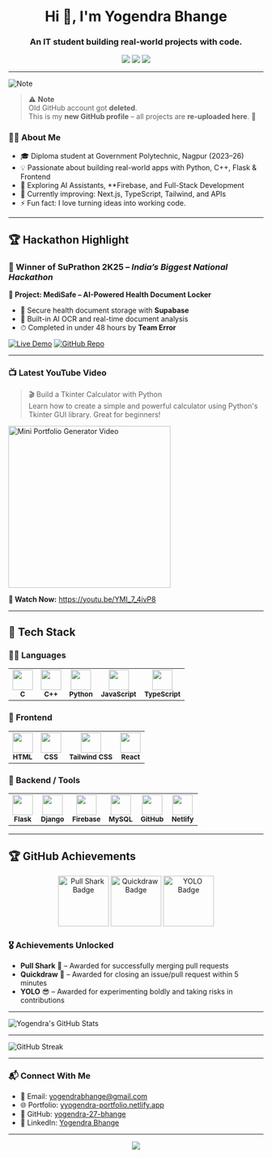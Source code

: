 <h1 align="center">Hi 👋, I'm Yogendra Bhange</h1>
<h3 align="center">An IT student building real-world projects with code.</h3>

<p align="center">
  <a href="mailto:yogendrabhange@gmail.com"><img src="https://img.shields.io/badge/Email-D14836?style=for-the-badge&logo=gmail&logoColor=white"/></a>
  <a href="https://github.com/yogendra-27-bhange"><img src="https://img.shields.io/badge/GitHub-181717?style=for-the-badge&logo=github"/></a>
  <a href="https://www.linkedin.com/in/yogendra-bhange"><img src="https://img.shields.io/badge/LinkedIn-0A66C2?style=for-the-badge&logo=linkedin&logoColor=white"/></a>
</p>

---

![Note](https://img.shields.io/badge/⚠️_Old_Account_Deleted-New_Profile-green?style=for-the-badge)

> ⚠️ **Note**  
> Old GitHub account got **deleted**.  
> This is my **new GitHub profile** – all projects are **re-uploaded here**. 🚀


### 👨‍💻 About Me

- 🎓 Diploma student at Government Polytechnic, Nagpur (2023–26)  
- 💡 Passionate about building real-world apps with Python, C++, Flask & Frontend  
- 🧠 Exploring AI Assistants, **Firebase, and Full-Stack Development  
- 🌱 Currently improving: Next.js, TypeScript, Tailwind, and APIs  
- ⚡ Fun fact: I love turning ideas into working code.

---

## 🏆 Hackathon Highlight

### 🥇 Winner of SuPrathon 2K25 – *India’s Biggest National Hackathon*

**🚀 Project: MediSafe – AI-Powered Health Document Locker**

- 🔐 Secure health document storage with **Supabase**
- 🤖 Built-in AI OCR and real-time document analysis
- ⏱ Completed in under 48 hours by **Team Error**

[![Live Demo](https://img.shields.io/badge/-Live%20Demo-00C897?style=for-the-badge&logo=netlify)](https://medisafe-locker.netlify.app/)
[![GitHub Repo](https://img.shields.io/badge/-GitHub%20Repo-24292F?style=for-the-badge&logo=github)](https://github.com/yogendra-27-bhange/medisafe-health-locker)

---

### 📺 Latest YouTube Video

> 🎬 Build a Tkinter Calculator with Python  
> Learn how to create a simple and powerful calculator using Python's Tkinter GUI library. Great for beginners!


<p align="left"> <a href="https://youtu.be/YMI_7_4ivP8" target="_blank"> <img src="https://img.youtube.com/vi/YMI_7_4ivP8/mqdefault.jpg" alt="Mini Portfolio Generator Video" width="320" /> </a> </p> <p align="left"><b>🔗 Watch Now:</b> <a href="https://youtu.be/YMI_7_4ivP8">https://youtu.be/YMI_7_4ivP8</a></p>

---

## 💼 Tech Stack


### 👨‍💻 Languages  
<table>
  <tr>
    <td align="center">
      <img src="https://skillicons.dev/icons?i=c" width="40"/><br><sub><b>C</b></sub>
    </td>
    <td align="center">
      <img src="https://skillicons.dev/icons?i=cpp" width="40"/><br><sub><b>C++</b></sub>
    </td>
    <td align="center">
      <img src="https://skillicons.dev/icons?i=python" width="40"/><br><sub><b>Python</b></sub>
    </td>
    <td align="center">
      <img src="https://skillicons.dev/icons?i=js" width="40"/><br><sub><b>JavaScript</b></sub>
    </td>
    <td align="center">
      <img src="https://skillicons.dev/icons?i=ts" width="40"/><br><sub><b>TypeScript</b></sub>
    </td>
  </tr>
</table>



### 🎨 Frontend  
<table>
  <tr>
    <td align="center">
      <img src="https://skillicons.dev/icons?i=html" width="40"/><br><sub><b>HTML</b></sub>
    </td>
    <td align="center">
      <img src="https://skillicons.dev/icons?i=css" width="40"/><br><sub><b>CSS</b></sub>
    </td>
    <td align="center">
      <img src="https://skillicons.dev/icons?i=tailwind" width="40"/><br><sub><b>Tailwind CSS</b></sub>
    </td>
    <td align="center">
      <img src="https://skillicons.dev/icons?i=react" width="40"/><br><sub><b>React</b></sub>
    </td>
  </tr>
</table>



### 🔧 Backend / Tools  
<table>
  <tr>
    <td align="center">
      <img src="https://skillicons.dev/icons?i=flask" width="40"/><br><sub><b>Flask</b></sub>
    </td>
    <td align="center">
      <img src="https://skillicons.dev/icons?i=django" width="40"/><br><sub><b>Django</b></sub>
    </td>
    <td align="center">
      <img src="https://skillicons.dev/icons?i=firebase" width="40"/><br><sub><b>Firebase</b></sub>
    </td>
    <td align="center">
      <img src="https://skillicons.dev/icons?i=mysql" width="40"/><br><sub><b>MySQL</b></sub>
    </td>
    <td align="center">
      <img src="https://skillicons.dev/icons?i=github" width="40"/><br><sub><b>GitHub</b></sub>
    </td>
    <td align="center">
      <img src="https://skillicons.dev/icons?i=netlify" width="40"/><br><sub><b>Netlify</b></sub>
    </td>
  </tr>
</table>

---

## 🏆 GitHub Achievements

<p align="center">
  <img src="https://github.githubassets.com/images/modules/profile/achievements/pull-shark-default.png" width="100" alt="Pull Shark Badge" />
  <img src="https://github.githubassets.com/images/modules/profile/achievements/quickdraw-default.png" width="100" alt="Quickdraw Badge" />
  <img src="https://github.githubassets.com/images/modules/profile/achievements/yolo-default.png" width="100" alt="YOLO Badge" />
</p>

### 🎖️ Achievements Unlocked
- **Pull Shark** 🦈 – Awarded for successfully merging pull requests  
- **Quickdraw** 🤠 – Awarded for closing an issue/pull request within 5 minutes  
- **YOLO** 😎 – Awarded for experimenting boldly and taking risks in contributions


---

![Yogendra's GitHub Stats](https://github-readme-stats.vercel.app/api?username=syntaxcrafterdev&show_icons=true&count_private=true&theme=radical)

---

![GitHub Streak](https://github-readme-streak-stats.herokuapp.com/?user=syntaxcrafterdev&theme=radical)

---

### 📬 Connect With Me

- 📧 Email: [yogendrabhange@gmail.com](mailto:yogendrabhange@gmail.com)  
- 🌐 Portfolio: [yyogendra-portfolio.netlify.app](https://yyogendra-portfolio.netlify.app/)  
- 🔗 GitHub: [yogendra-27-bhange](https://github.com/yogendra-27-bhange)  
- 💼 LinkedIn: [Yogendra Bhange](https://www.linkedin.com/in/yogendra-bhange)

---

<p align="center">
  <img src="https://capsule-render.vercel.app/api?type=waving&color=gradient&height=120&section=footer"/>
</p>
